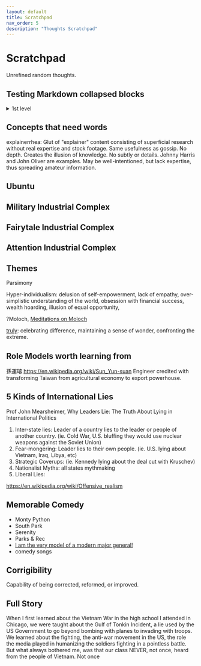 ```yaml
---
layout: default
title: Scratchpad
nav_order: 5
description: "Thoughts Scratchpad"
---
```


# Scratchpad
Unrefined random thoughts.

## Testing Markdown collapsed blocks

<details><summary>1st level</summary><blockquote>
  <details><summary>2nd level summary</summary><blockquote>
    3rd level detail :smile:
  </blockquote></details>
</blockquote></details>

## Concepts that need words

explainerrhea: Glut of "explainer" content consisting of superficial research without real expertise and stock footage. Same usefulness as gossip. No depth. Creates the illusion of knowledge. No subtly or details. Johnny Harris and John Oliver are examples. May be well-intentioned, but lack expertise, thus spreading amateur information.

## Ubuntu

## Military Industrial Complex

## Fairytale Industrial Complex

## Attention Industrial Complex


## Themes

Parsimony

Hyper-individualism: delusion of self-empowerment, lack of empathy, over-simplistic understanding of the world, obsession with financial success, wealth hoarding, illusion of equal opportunity, 

?Moloch, [Meditations on Moloch](https://slatestarcodex.com/2014/07/30/meditations-on-moloch/) 

[truly](https://www.youtube.com/c/BarcroftTV/featured): celebrating difference, maintaining a sense of wonder, confronting the extreme. 


## Role Models worth learning from

孫運璿 https://en.wikipedia.org/wiki/Sun_Yun-suan Engineer credited with transforming Taiwan from agricultural economy to export powerhouse.

## 5 Kinds of International Lies

Prof John Mearsheimer, Why Leaders Lie: The Truth About Lying in International Politics 

1. Inter-state lies: Leader of a country lies to the leader or people of another country. (ie. Cold War, U.S. bluffing they would use nuclear weapons against the Soviet Union)
2. Fear-mongering: Leader lies to their own people. (ie. U.S. lying about Vietnam, Iraq, Libya, etc)
3. Strategic Coverups: (ie. Kennedy lying about the deal cut with Kruschev)
4. Nationalist Myths: all states mythmaking 
5. Liberal Lies:


https://en.wikipedia.org/wiki/Offensive_realism


## Memorable Comedy

- Monty Python
- South Park
- Serenity
- Parks & Rec
- [I am the very model of a modern major general!](https://www.youtube.com/watch?v=hlTisI_HSgw)
- comedy songs

## Corrigibility

Capability of being corrected, reformed, or improved.

## Full Story

When I first learned about the Vietnam War in the high school I attended in Chicago, we were taught about the Gulf of Tonkin Incident, a lie used by the US Government to go beyond bombing with planes to invading with troops. We learned about the fighting, the anti-war movement in the US, the role the media played in humanizing the soldiers fighting in a pointless battle. But what always bothered me, was that our class NEVER, not once, heard from the people of Vietnam. Not once